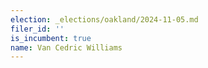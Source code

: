 ```yaml
---
election: _elections/oakland/2024-11-05.md
filer_id: ''
is_incumbent: true
name: Van Cedric Williams
---
```

